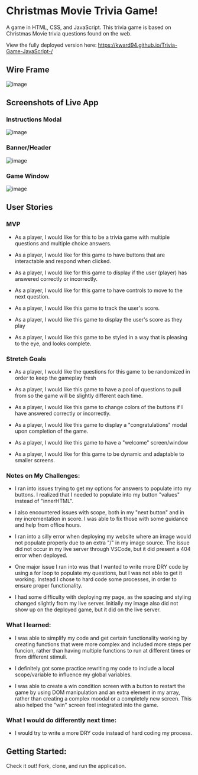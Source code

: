 # Christmas Movie Trivia Game!

A game in HTML, CSS, and JavaScript. This trivia game is based on Christmas Movie trivia questions found on the web.

View the fully deployed version here: https://kward94.github.io/Trivia-Game-JavaScript-/

## Wire Frame

![image](https://user-images.githubusercontent.com/75279409/102917852-289ff000-4443-11eb-9ebd-3e36221321cd.png)

## Screenshots of Live App
### Instructions Modal
![image](https://user-images.githubusercontent.com/75279409/102942397-75e78600-4472-11eb-82ee-4539e6ad9a87.png)

### Banner/Header
![image](https://user-images.githubusercontent.com/75279409/102942327-4c2e5f00-4472-11eb-8f25-8cf404658ec7.png)

### Game Window
![image](https://user-images.githubusercontent.com/75279409/102942672-38372d00-4473-11eb-9b53-ec78e3520755.png)

## User Stories

### MVP
- As a player, I would like for this to be a trivia game with multiple questions and multiple choice answers.

- As a player, I would like for this game to have buttons that are interactable and respond when clicked.

- As a player, I would like for this game to display if the user (player) has answered correctly or incorrectly.

- As a player, I would like for this game to have controls to move to the next question.

- As a player, I would like this game to track the user's score.

- As a player, I would like this game to display the user's score as they play

- As a player, I would like this game to be styled in a way that is pleasing to the eye, and looks complete.

### Stretch Goals
- As a player, I would like the questions for this game to be randomized in order to keep the gameplay fresh

- As a player, I would like this game to have a pool of questions to pull from so the game will be slightly different each time.

- As a player, I would like this game to change colors of the buttons if I have answered correctly or incorrectly.

- As a player, I would like this game to display a "congratulations" modal upon completion of the game.

-  As a player, I would like this game to have a "welcome" screen/window

- As a player, I would like for this game to be dynamic and adaptable to smaller screens.


### Notes on My Challenges:
- I ran into issues trying to get my options for answers to populate into my buttons. I realized that I needed to populate into my button "values" instead of "innerHTML".

- I also encountered issues with scope, both in my "next button" and in my incrementation in score. I was able to fix those with some guidance and help from office hours.

- I ran into a silly error when deploying my website where an image would not populate properly due to an extra "/" in my image source. The issue did not occur in my live server through VSCode, but it did present a 404 error when deployed.

- One major issue I ran into was that I wanted to write more DRY code by using a for loop to populate my questions, but I was not able to get it working. Instead I chose to hard code some processes, in order to ensure proper functionality.

- I had some difficulty with deploying my page, as the spacing and styling changed slightly from my live server. Initially my image also did not show up on the deployed game, but it did on the live server.



### What I learned:
- I was able to simplify my code and get certain functionality working by creating functions that were more complex and included more steps per funcion, rather than having multiple functions to run at different times or from different stimuli.

- I definitely got some practice rewriting my code to include a local scope/variable to influence my global variables.

- I was able to create a win condition screen with a button to restart the game by using DOM manipulation and an extra element in my array, rather than creating a complex moodal or a completely new screen. This also helped the "win" screen feel integrated into the game.



### What I would do differently next time:
- I would try to write a more DRY code instead of hard coding my process.

## Getting Started:

Check it out! Fork, clone, and run the application.
